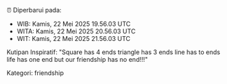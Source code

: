 ⏰ Diperbarui pada:
- WIB: Kamis, 22 Mei 2025 19.56.03 UTC
- WITA: Kamis, 22 Mei 2025 20.56.03 UTC
- WIT: Kamis, 22 Mei 2025 21.56.03 UTC

Kutipan Inspiratif:
"Square has 4 ends triangle has 3 ends line has to ends life has one end but our friendship has no end!!!"


Kategori: friendship

